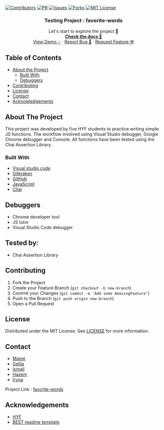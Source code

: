 [![Contributors][contributors-shield]][contributors-url]
[![PR][pr-shield]][pr-url]
[![Issues][issues-shield]][issues-url]
[![Forks][forks-shield]][forks-url]
[![MIT License][license-shield]][license-url]

  <h3 align="center">Testing Project : favorite-words</h3>

  <p align="center">
    Let's start to explore the project 🚀 
    <br />
    <a href="https://github.com/mametur/favorite-words"><strong>Check the docs 📄</strong></a>
    <br />
    <a href="https://mametur.github.io/favorite-words/">View Demo 💡</a>
    ·
    <a href="https://github.com/mametur/favorite-words/issues">Report Bug 🐞</a>
    ·
    <a href="https://github.com/mametur/favorite-words/pulls">Request Feature ⚒</a>
  </p>
</p>

## Table of Contents

- [About the Project](#about-the-project)
  - [Built With](#built-with)
  - [Debuggers](#debuggers)
- [Contributing](#contributing)
- [License](#license)
- [Contact](#contact)
- [Acknowledgements](#acknowledgements)

## About The Project

This project was developed by five HYF students to practice writing simple JS functions. The workflow involved using Visual Studio debugger, Google Chrome debugger and Console. All functions have been tested using the Chai Assertion Library.


### Built With

- [Visual studio code](https://code.visualstudio.com/)
- [Gitkraken](https://www.gitkraken.com)
- [GitHub](https://github.com)
- [JavaScript](https://www.javascript.com/)
- [Chai](https://www.chaijs.com/)


## Debuggers

- Chrome developer tool
- JS tutor
- Visual Studio Code debugger


## Tested by:

- Chai Assertion Library

## Contributing

1. Fork the Project
2. Create your Feature Branch (`git checkout -b new-branch`)
3. Commit your Changes (`git commit -m 'Add some AmazingFeature'`)
4. Push to the Branch (`git push origin new-branch`)
5. Open a Pull Request

<!-- LICENSE -->

## License

Distributed under the MIT License. See [LICENSE](https://github.com/mametur/favorite-words/blob/master/LICENSE) for more information.

<!-- CONTACT -->

## Contact

- [Mamé](https://github.com/mametur)
- [Gelila](https://github.com/ms-np)
- [Ismail](https://github.com/Eltayeb-Elgaali)
- [Hazem](https://github.com/murvanessa)
- [Iryna](https://github.com/miroslavveljanoski)



Project Link : [favorite-words](https://github.com/mametur/favorite-words)

<!-- ACKNOWLEDGEMENTS -->

## Acknowledgements

- [HYF](https://hackyourfuture.be/)
- [BEST readme template](https://github.com/othneildrew/Best-README-Template/blob/master/README.md)

<!-- MARKDOWN LINKS & IMAGES -->
<!-- https://www.markdownguide.org/basic-syntax/#reference-style-links -->

[contributors-shield]: https://img.shields.io/badge/5-Contributors%20-brightgreen
[contributors-url]: https://github.com/fmkarakus/array-of-numbers/graphs/contributors
[forks-shield]: https://img.shields.io/badge/-Forks-blue
[forks-url]: https://github.com/fmkarakus/array-of-numbers/network/members
[issues-shield]: https://img.shields.io/badge/-ISSUES-green
[issues-url]: https://github.com/fmkarakus/array-of-numbers/issues
[pr-shield]: https://img.shields.io/badge/-Pull%20Requests%20-blue
[pr-url]: https://github.com/fmkarakus/array-of-numbers/pulls
[license-shield]: https://img.shields.io/badge/-LICENSE-brightgreen
[license-url]: https://github.com/fmkarakus/array-of-numbers/blob/master/LICENSE
[linkedin-shield]: https://img.shields.io/badge/-LinkedIn-black.svg?style=flat-square&logo=linkedin&colorB=555
[linkedin-url]: https://linkedin.com/in/othneildrew
[product-screenshot]: images/screenshot.png
